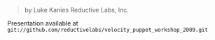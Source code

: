 > by Luke Kanies Reductive Labs, Inc.

Presentation available at `git://github.com/reductivelabs/velocity_puppet_workshop_2009.git`
